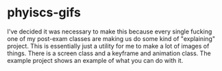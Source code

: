 # phyiscs-gifs
I've decided it was necessary to make this because every single fucking one of my post-exam classes are making us do some kind of "explaining" project. 
This is essentially just a utility for me to make a lot of images of things. There is a screen class and a keyframe and animation class. The example project shows an example of what you can do with it.
